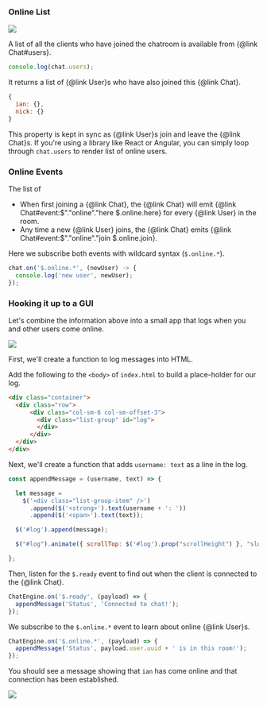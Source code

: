 ### Online List

![](/getting-started/assets/README-c71c143b.png)

A list of all the clients who have joined the chatroom is available from {@link Chat#users}.

```js
console.log(chat.users);
```

It returns a list of {@link User}s who have also joined this {@link Chat}.

```js
{
  ian: {},
  nick: {}
}
```

This property is kept in sync as {@link User}s join and leave the {@link Chat}s. If you're using
a library like React or Angular, you can simply loop through ```chat.users```
to render list of online users.

### Online Events

The list of

* When first joining a {@link Chat}, the {@link Chat} will emit {@link Chat#event:$"."online"."here $.online.here} for every {@link User} in the room.
* Any time a new {@link User} joins, the {@link Chat} emits {@link Chat#event:$"."online"."join $.online.join}.

Here we subscribe both events with wildcard syntax (```$.online.*```).

```js
chat.on('$.online.*', (newUser) -> {
  console.log('new user', newUser);
});
```

### Hooking it up to a GUI

Let's combine the information above into a small app that logs when you and other users come online.

![](/guide/getting-started/assets/README-c71c143b.png)

First, we'll create a function to log messages into HTML.

Add the following to the ```<body>``` of ```index.html``` to build a place-holder for our log.

```html
<div class="container">
  <div class="row">
      <div class="col-sm-6 col-sm-offset-3">
        <div class="list-group" id="log">
        </div>
      </div>
  </div>
</div>
```

Next, we'll create a function that adds  ```username: text``` as a line in the log.

```js
const appendMessage = (username, text) => {

  let message =
    $('<div class="list-group-item" />')
      .append($('<strong>').text(username + ': '))
      .append($('<span>').text(text));

  $('#log').append(message);

  $("#log").animate({ scrollTop: $('#log').prop("scrollHeight") }, "slow");

};
```

Then, listen for the ```$.ready``` event to find out when the client is connected to the {@link Chat}.

```js
ChatEngine.on('$.ready', (payload) => {
  appendMessage('Status', 'Connected to chat!');
});
```

We subscribe to the ```$.online.*``` event to learn about online {@link User}s.

```js
ChatEngine.on('$.online.*', (payload) => {
  appendMessage('Status', payload.user.uuid + ' is in this room!');
});
```

You should see a message showing that ```ian``` has come online and that connection has been established.

![](/guide/getting-started/assets/README-c71c143b.png)
